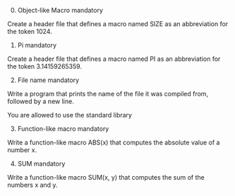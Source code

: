 0. Object-like Macro
mandatory

Create a header file that defines a macro named SIZE as an abbreviation for the token 1024.

1. Pi
mandatory

Create a header file that defines a macro named PI as an abbreviation for the token 3.14159265359.

2. File name
mandatory

Write a program that prints the name of the file it was compiled from, followed by a new line.

You are allowed to use the standard library

3. Function-like macro
mandatory

Write a function-like macro ABS(x) that computes the absolute value of a number x.

4. SUM
mandatory

Write a function-like macro SUM(x, y) that computes the sum of the numbers x and y.
